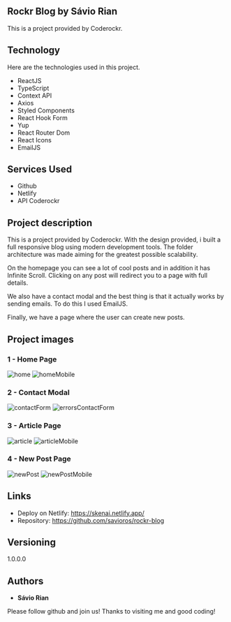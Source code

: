 ## Rockr Blog by Sávio Rian

This is a project provided by Coderockr.

## Technology 

Here are the technologies used in this project.

* ReactJS
* TypeScript
* Context API
* Axios
* Styled Components
* React Hook Form
* Yup
* React Router Dom
* React Icons
* EmailJS

## Services Used

* Github
* Netlify
* API Coderockr

## Project description
This is a project provided by Coderockr. With the design provided, i built a full responsive blog using modern development tools. The folder architecture was made aiming for the greatest possible scalability.

On the homepage you can see a lot of cool posts and in addition it has Infinite Scroll. Clicking on any post will redirect you to a page with full details.

We also have a contact modal and the best thing is that it actually works by sending emails. To do this I used EmailJS.

Finally, we have a page where the user can create new posts.

## Project images

### 1 - Home Page

![home](https://user-images.githubusercontent.com/77650278/197029875-d0898af8-449e-432a-aa5b-639532cbdca2.png)
![homeMobile](https://user-images.githubusercontent.com/77650278/197029900-5000e5b0-ac09-49a4-8b2a-81f77aed3cb3.png)

### 2 - Contact Modal

![contactForm](https://user-images.githubusercontent.com/77650278/197029995-00a31882-28cc-464b-812f-2db357d66def.png)
![errorsContactForm](https://user-images.githubusercontent.com/77650278/197030018-f8b468e3-90a9-4375-8f1f-b482577b16c7.png)

### 3 - Article Page

![article](https://user-images.githubusercontent.com/77650278/197029923-4430cda2-b9e6-4e93-9d48-a727f8cfbabb.png)
![articleMobile](https://user-images.githubusercontent.com/77650278/197029935-65fcb875-d2cc-4586-bbc7-60a08dc4a657.png)

### 4 - New Post Page

![newPost](https://user-images.githubusercontent.com/77650278/197030080-0bf97f11-64c7-48e9-833e-00d697b06be8.png)
![newPostMobile](https://user-images.githubusercontent.com/77650278/197030095-716262b9-d385-4092-83e0-220747db6855.png)


## Links
  - Deploy on Netlify: https://skenai.netlify.app/
  - Repository: https://github.com/savioros/rockr-blog

  ## Versioning

  1.0.0.0


  ## Authors

  * **Sávio Rian** 

  Please follow github and join us!
  Thanks to visiting me and good coding!
